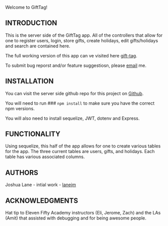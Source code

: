 Welcome to GiftTag!

INTRODUCTION
------------

This is the server side of the GiftTag app.  All of the controllers that allow for one to register users, login, store gifts, create holidays, edit gifts/holidays and search are contained here. 

The full working version of this app can ve visited here [gift-tag](https://jml-gift-tag.herokuapp.com/).

To submit bug reporst and/or feature suggestiosn, please [email](joshlane3@gmail.com) me. 


INSTALLATION
------------

You can visit the server side github repo for this project on [Github](https://github.com/lanejm/red-badge-node).

You will need to run ### `npm install` to make sure you have the correct npm versions. 

You will also need to install sequelize, JWT, dotenv and Express. 

FUNCTIONALITY
-------------
Using sequelize, this half of the app allows for one to create various tables for the app.  The three current tables are users, gifts, and holidays.  Each table has various associated columns.  

AUTHORS
-------
Joshua Lane - intial work - [lanejm](https://github.com/lanejm)

ACKNOWLEDGMENTS
---------------
Hat tip to Eleven Fifty Academy instructors (Eli, Jerome, Zach) and the LAs (Amit) that assisted with debugging and for being awesome people.  
